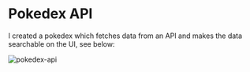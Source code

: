 # Pokedex API

I created a pokedex which fetches data from an API and makes the data searchable on the UI, see below:

![pokedex-api](https://user-images.githubusercontent.com/36879262/123641714-d3de9700-d822-11eb-826d-47866fc97783.gif)
